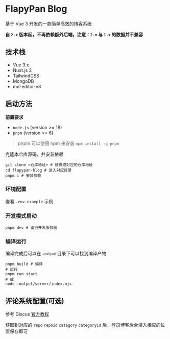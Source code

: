# FlapyPan Blog

基于 Vue 3 开发的一款简单高效的博客系统

**自 `2.x` 版本起，不再依赖额外后端，注意：`2.x` 与 `1.x` 的数据并不兼容**

## 技术栈

- Vue 3.x
- Nuxt.js 3
- TailwindCSS
- MongoDB
- md-editor-v3

## 启动方法

**前置要求**

- `node.js` (version >= 18)
- `pnpm` (version >= 6)

> pnpm 可以使用 npm 来安装 `npm install -g pnpm`

克隆本仓库源码，并安装依赖

```shell
git clone <仓库地址> # 替换成对应的仓库地址
cd flapypan-blog # 进入对应目录
pnpm i # 安装依赖
```

### 环境配置

查看 `.env.example` 示例

### 开发模式启动

```shell
pnpm dev # 运行开发服务器
```

### 编译运行

编译完成后可以在`.output`目录下可以找到编译产物

```shell
pnpm build # 编译
# 运行
pnpm run start
# 或
node .output/server/index.mjs
```

## 评论系统配置(可选)

参考 Giscus [官方教程](https://giscus.app/zh-CN)

获取到对应的 `repo` `repoid` `category` `categoryid` 后，登录博客后台填入相应的位置保存即可

